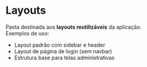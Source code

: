 # Layouts

Pasta destinada aos **layouts reutilizáveis** da aplicação.  
Exemplos de uso:

- Layout padrão com sidebar e header
- Layout de página de login (sem navbar)
- Estrutura base para telas administrativas
